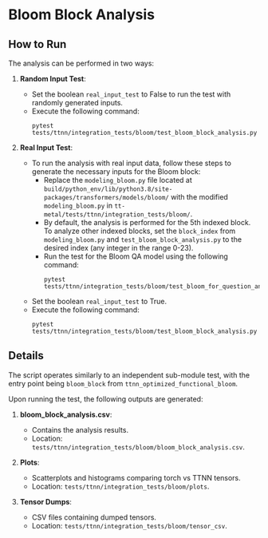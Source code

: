 # Bloom Block Analysis

## How to Run

The analysis can be performed in two ways:

1. **Random Input Test**:
   - Set the boolean `real_input_test` to False to run the test with randomly generated inputs.
   - Execute the following command:
     ```
     pytest tests/ttnn/integration_tests/bloom/test_bloom_block_analysis.py
     ```

2. **Real Input Test**:
   - To run the analysis with real input data, follow these steps to generate the necessary inputs for the Bloom block:
     - Replace the `modeling_bloom.py` file located at `build/python_env/lib/python3.8/site-packages/transformers/models/bloom/` with the modified `modeling_bloom.py` in `tt-metal/tests/ttnn/integration_tests/bloom/`.
     - By default, the analysis is performed for the 5th indexed block. To analyze other indexed blocks, set the `block_index` from `modeling_bloom.py` and `test_bloom_block_analysis.py` to the desired index (any integer in the range 0-23).
     - Run the test for the Bloom QA model using the following command:
       ```
       pytest tests/ttnn/integration_tests/bloom/test_bloom_for_question_answering.py
       ```
   - Set the boolean `real_input_test` to True.
   - Execute the following command:
     ```
     pytest tests/ttnn/integration_tests/bloom/test_bloom_block_analysis.py
     ```

## Details

The script operates similarly to an independent sub-module test, with the entry point being `bloom_block` from `ttnn_optimized_functional_bloom`.

Upon running the test, the following outputs are generated:

1. **bloom_block_analysis.csv**:
   - Contains the analysis results.
   - Location: `tests/ttnn/integration_tests/bloom/bloom_block_analysis.csv`.

2. **Plots**:
   - Scatterplots and histograms comparing torch vs TTNN tensors.
   - Location: `tests/ttnn/integration_tests/bloom/plots`.

3. **Tensor Dumps**:
   - CSV files containing dumped tensors.
   - Location: `tests/ttnn/integration_tests/bloom/tensor_csv`.
